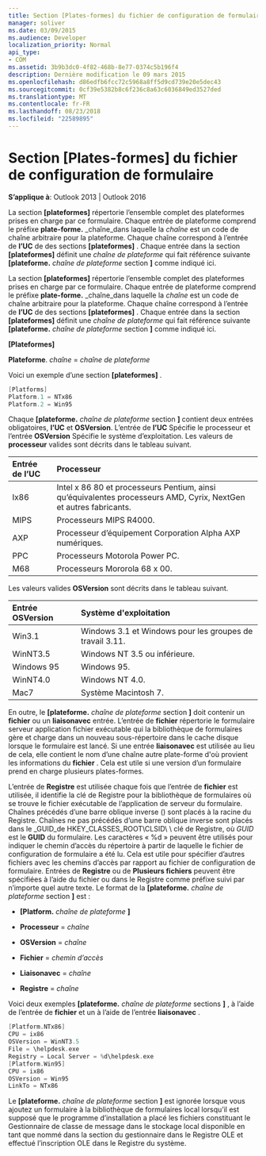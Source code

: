 ```yaml
---
title: Section [Plates-formes] du fichier de configuration de formulaire
manager: soliver
ms.date: 03/09/2015
ms.audience: Developer
localization_priority: Normal
api_type:
- COM
ms.assetid: 3b9b3dc0-4f82-468b-8e77-0374c5b196f4
description: Dernière modification le 09 mars 2015
ms.openlocfilehash: d86edfb6fcc72c5968a8ff5d9cd739e20e5dec43
ms.sourcegitcommit: 0cf39e5382b8c6f236c8a63c6036849ed3527ded
ms.translationtype: MT
ms.contentlocale: fr-FR
ms.lasthandoff: 08/23/2018
ms.locfileid: "22589895"
---
```

# <a name="form-configuration-file-platforms-section"></a>Section [Plates-formes] du fichier de configuration de formulaire

**S’applique à**: Outlook 2013 | Outlook 2016 
  
La section **[plateformes]** répertorie l’ensemble complet des plateformes prises en charge par ce formulaire. Chaque entrée de plateforme comprend le préfixe **plate-forme.** _chaîne_dans laquelle la _chaîne_ est un code de chaîne arbitraire pour la plateforme. Chaque chaîne correspond à l’entrée de **l’UC** de des sections **[plateformes]** . Chaque entrée dans la section **[plateformes]** définit une _chaîne de plateforme_ qui fait référence suivante **[plateforme.** _chaîne de plateforme_ section **]** comme indiqué ici. 
  
La section **[plateformes]** répertorie l’ensemble complet des plateformes prises en charge par ce formulaire. Chaque entrée de plateforme comprend le préfixe **plate-forme.** _chaîne_dans laquelle la _chaîne_ est un code de chaîne arbitraire pour la plateforme. Chaque chaîne correspond à l’entrée de **l’UC** de des sections **[plateformes]** . Chaque entrée dans la section **[plateformes]** définit une _chaîne de plateforme_ qui fait référence suivante **[plateforme.** _chaîne de plateforme_ section **]** comme indiqué ici. 
  
**[Plateformes]**
  
**Plateforme**. _chaîne_ =  _chaîne de plateforme_
  
Voici un exemple d’une section **[plateformes]** . 
  
```cpp
[Platforms]
Platform.1 = NTx86
Platform.2 = Win95

```

Chaque **[plateforme.** _chaîne de plateforme_ section **]** contient deux entrées obligatoires, **l’UC** et **OSVersion**. L’entrée de **l’UC** Spécifie le processeur et l’entrée **OSVersion** Spécifie le système d’exploitation. Les valeurs de **processeur** valides sont décrits dans le tableau suivant. 
  
|**Entrée de l’UC**|**Processeur**|
|:-----|:-----|
|Ix86  <br/> |Intel x 86 80 et processeurs Pentium, ainsi qu’équivalentes processeurs AMD, Cyrix, NextGen et autres fabricants.  <br/> |
|MIPS  <br/> |Processeurs MIPS R4000.  <br/> |
|AXP  <br/> |Processeur d’équipement Corporation Alpha AXP numériques.  <br/> |
|PPC  <br/> |Processeurs Motorola Power PC.  <br/> |
|M68  <br/> |Processeurs Mororola 68 x 00.  <br/> |
   
Les valeurs valides **OSVersion** sont décrits dans le tableau suivant. 
  
|**Entrée OSVersion**|**Système d'exploitation**|
|:-----|:-----|
|Win3.1  <br/> |Windows 3.1 et Windows pour les groupes de travail 3.11.  <br/> |
|WinNT3.5  <br/> |Windows NT 3.5 ou inférieure.  <br/> |
|Windows 95  <br/> |Windows 95.  <br/> |
|WinNT4.0  <br/> |Windows NT 4.0.  <br/> |
|Mac7  <br/> |Système Macintosh 7.  <br/> |
   
En outre, le **[plateforme.** _chaîne de plateforme_ section **]** doit contenir un **fichier** ou un **liaisonavec** entrée. L’entrée de **fichier** répertorie le formulaire serveur application fichier exécutable qui la bibliothèque de formulaires gère et charge dans un nouveau sous-répertoire dans le cache disque lorsque le formulaire est lancé. Si une entrée **liaisonavec** est utilisée au lieu de cela, elle contient le nom d’une chaîne autre plate-forme d'où provient les informations du **fichier** . Cela est utile si une version d’un formulaire prend en charge plusieurs plates-formes. 
  
L’entrée de **Registre** est utilisée chaque fois que l’entrée de **fichier** est utilisée, il identifie la clé de Registre pour la bibliothèque de formulaires où se trouve le fichier exécutable de l’application de serveur du formulaire. Chaînes précédés d’une barre oblique inverse (\) sont placés à la racine du Registre. Chaînes ne pas précédés d’une barre oblique inverse sont placés dans le _GUID_de HKEY_CLASSES_ROOT\CLSID\ \ clé de Registre, où _GUID_ est le **GUID** du formulaire. Les caractères « %d » peuvent être utilisés pour indiquer le chemin d’accès du répertoire à partir de laquelle le fichier de configuration de formulaire a été lu. Cela est utile pour spécifier d’autres fichiers avec les chemins d’accès par rapport au fichier de configuration de formulaire. Entrées de **Registre** ou de **Plusieurs fichiers** peuvent être spécifiées à l’aide du fichier ou dans le Registre comme préfixe suivi par n’importe quel autre texte. Le format de la **[plateforme.** _chaîne de plateforme_ section **]** est : 
  
- **[Platform.** _chaîne de plateforme_ **]**
    
- **Processeur** =  _chaîne_
    
- **OSVersion** =  _chaîne_
    
- **Fichier** =  _chemin d’accès_
    
- **Liaisonavec** =  _chaîne_
    
- **Registre** =  _chaîne_
  
Voici deux exemples **[plateforme.** _chaîne de plateforme_ sections **]** , à l’aide de l’entrée de **fichier** et un à l’aide de l’entrée **liaisonavec** . 
  
```cpp
[Platform.NTx86]
CPU = ix86
OSVersion = WinNT3.5
File = \helpdesk.exe
Registry = Local Server = %d\helpdesk.exe
[Platform.Win95]
CPU = ix86
OSVersion = Win95
LinkTo = NTx86

```

Le **[plateforme.** _chaîne de plateforme_ section **]** est ignorée lorsque vous ajoutez un formulaire à la bibliothèque de formulaires local lorsqu’il est supposé que le programme d’installation a placé les fichiers constituant le Gestionnaire de classe de message dans le stockage local disponible en tant que nommé dans la section du gestionnaire dans le Registre OLE et effectué l’inscription OLE dans le Registre du système. 
  

